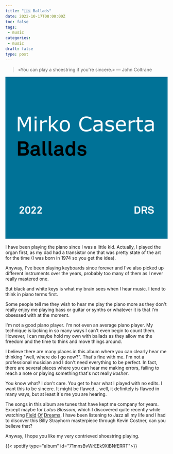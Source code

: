 ```yaml
---
title: "🇺🇸 Ballads"
date: 2022-10-17T08:00:00Z
toc: false
tags:
 - music
categories:
 - music
draft: false
type: post
---
```


> «You can play a shoestring if you're sincere.» — John Coltrane

![album cover](/images/posts/ballads-album-cover.png)

I have been playing the piano since I was a little kid. Actually, I played the
organ first, as my dad had a transistor one that was pretty state of the art
for the time (I was born in 1974 so you get the idea).

Anyway, I've been playing keyboards since forever and I've also picked up
different instruments over the years, probably too many of them as I never
really mastered one.

But black and white keys is what my brain sees when I hear music. I tend to
think in piano terms first.

Some people tell me they wish to hear me play the piano more as they don't
really enjoy me playing bass or guitar or synths or whatever it is that I'm
obsessed with at the moment.

I'm not a good piano player. I'm not even an average piano player. My technique
is lacking in so many ways I can't even begin to count them. However, I can
maybe hold my own with ballads as they allow me the freedom and the time to
think and move things around.

I believe there are many places in this album where you can clearly hear me
thinking "well, where do I go now?". That's fine with me. I'm not a
professional musician and I don't need everything to be perfect. In fact, there
are several places where you can hear me making errors, failing to reach a note
or playing something that's not really _kosher_.

You know what? I don't care. You get to hear what I played with no edits. I
want this to be sincere. It might be flawed... well, it definitely is flawed in
many ways, but at least it's me you are hearing.

The songs in this album are tunes that have kept me company for years. Except
maybe for _Lotus Blossom_, which I discovered quite recently while watching
[Field](https://en.wikipedia.org/wiki/Field_of_Dreams)
[Of](https://www.imdb.com/title/tt0097351/)
[Dreams](https://www.rottentomatoes.com/m/field_of_dreams). I have been
listening to Jazz all my life and I had to discover this Billy Strayhorn
masterpiece through Kevin Costner, can you believe that?

Anyway, I hope you like my very contrieved shoestring playing.

{{< spotify type="album" id="71mnsBvWrEEk9XiBNfERRT">}}
